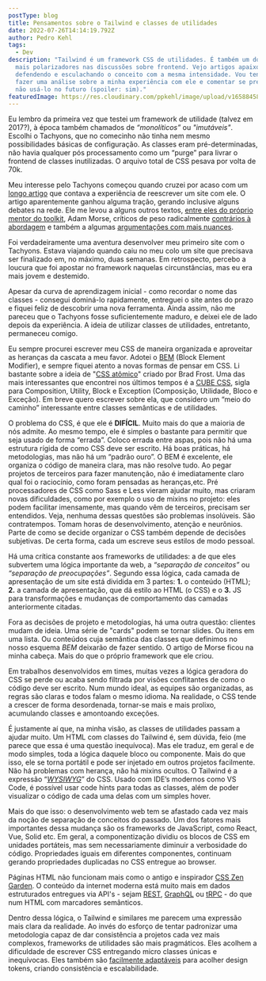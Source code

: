 ```yaml
---
postType: blog
title: Pensamentos sobre o Tailwind e classes de utilidades
date: 2022-07-26T14:14:19.792Z
author: Pedro Kehl
tags:
  - Dev
description: "Tailwind é um framework CSS de utilidades. É também um dos temas
  mais polarizadores nas discussões sobre frontend. Vejo artigos apaixonados
  defendendo e esculachando o conceito com a mesma intensidade. Vou tentar aqui
  fazer uma análise sobre a minha experiência com ele e comentar se pretendo ou
  não usá-lo no futuro (spoiler: sim)."
featuredImage: https://res.cloudinary.com/ppkehl/image/upload/v1658845856/blog/tailwind_uvkxhj.png
---
```

Eu lembro da primeira vez que testei um framework de utilidade (talvez em 2017?), à época também chamados de *“monolíticos”* ou *"imutáveis"*. Escolhi o Tachyons, que no comecinho não tinha nem mesmo possibilidades básicas de configuração. As classes eram pré-determinadas, não havia qualquer pós processamento como um “purge” para livrar o frontend de classes inutilizadas. O arquivo total de CSS pesava por volta de 70k. 

Meu interesse pelo Tachyons começou quando cruzei por acaso com um [longo artigo](https://hackernoon.com/full-re-write-with-tachyons-and-functional-css-a-case-study-part-1-635ccb5fb00b) que contava a experiência de reescrever um site com ele. O artigo aparentemente ganhou alguma tração, gerando inclusive alguns debates na rede. Ele me levou a alguns outros textos, [entre eles do próprio mentor do toolkit](http://mrmrs.github.io/writing/scalable-css/), Adam Morse, críticos de peso radicalmente [contrários à abordagem](https://www.zeldman.com/2017/01/03/kiss-my-classname/) e também a algumas [argumentações com mais nuances](https://johnpolacek.medium.com/kiss-my-classname-a-counterpoint-3ca41f0aed1a).

Foi verdadeiramente uma aventura desenvolver meu primeiro site com o Tachyons. Estava viajando quando caiu no meu colo um site que precisava ser finalizado em, no máximo, duas semanas. Em retrospecto, percebo a loucura que foi apostar no framework naquelas circunstâncias, mas eu era mais jovem e destemido.

Apesar da curva de aprendizagem inicial - como recordar o nome das classes - consegui dominá-lo rapidamente, entreguei o site antes do prazo e fiquei feliz de descobrir uma nova ferramenta. Ainda assim, não me pareceu que o Tachyons fosse suficientemente maduro, e deixei ele de lado depois da experiência. A ideia de utilizar classes de utilidades, entretanto, permaneceu comigo.

Eu sempre procurei escrever meu CSS de maneira organizada e aproveitar as heranças da cascata a meu favor. Adotei o [BEM](http://getbem.com/introduction/) (Block Element Modifier), e sempre fiquei atento a novas formas de pensar em CSS. Li bastante sobre a ideia de "[CSS atômico](https://atomicdesign.bradfrost.com/)" criado por Brad Frost. Uma das mais interessantes que encontrei nos últimos tempos é a [CUBE CSS](https://cube.fyi/), sigla para Composition, Utility, Block e Exception (Composição, Utilidade, Bloco e Exceção). Em breve quero escrever sobre ela, que considero um “meio do caminho” interessante entre classes semânticas e de utilidades.

O problema do CSS, é que ele é **DIFÍCIL**. Muito mais do que a maioria de nós admite. Ao mesmo tempo, ele é simples o bastante para permitir que seja usado de forma “errada”. Coloco errada entre aspas, pois não há uma estrutura rígida de como CSS deve ser escrito. Há boas práticas, há metodologias, mas não há um “padrão ouro”. O BEM é excelente, ele organiza o código de maneira clara, mas não resolve tudo. Ao pegar projetos de terceiros para fazer manutenção, não é imediatamente claro qual foi o raciocínio, como foram pensadas as heranças,etc. Pré processadores de CSS como Sass e Less vieram ajudar muito, mas criaram novas dificuldades, como por exemplo o uso de mixins no projeto: eles podem facilitar imensamente, mas quando vêm de terceiros, precisam ser entendidos. Veja, nenhuma dessas questões são problemas insolúveis. São contratempos. Tomam horas de desenvolvimento, atenção e neurônios. Parte de como se decide organizar o CSS também depende de decisões subjetivas. De certa forma, cada um escreve seus estilos de modo pessoal.

Há uma crítica constante aos frameworks de utilidades: a de que eles subvertem uma lógica importante da web, a *“separação de conceitos”* ou *“separação de preocupações”*. Segundo essa lógica, cada camada de apresentação de um site está dividida em 3 partes: **1.** o conteúdo (HTML);  **2.** a camada de apresentação, que dá estilo ao HTML (o CSS) e o **3.** JS para transformações e mudanças de comportamento das camadas anteriormente citadas.

Fora as decisões de projeto e metodologias, há uma outra questão: clientes mudam de ideia. Uma série de "cards" podem se tornar slides. Ou itens em uma lista. Ou conteúdos cuja semântica das classes que definimos no nosso esquema *BEM* deixarão de fazer sentido. O artigo de Morse ficou na minha cabeça. Mais do que o próprio framework que ele criou. 

Em trabalhos desenvolvidos em times, muitas vezes a lógica geradora do CSS se perde ou acaba sendo filtrada por visões conflitantes de como o código deve ser escrito. Num mundo ideal, as equipes são organizadas, as regras são claras e todos falam o mesmo idioma. Na realidade, o CSS tende a crescer de forma desordenada, tornar-se mais e mais prolixo, acumulando classes e amontoando exceções.

É justamente aí que, na minha visão, as classes de utilidades passam a ajudar muito. Um HTML com classes do Tailwind é, sem dúvida, feio (me parece que essa é uma questão inequívoca). Mas ele traduz, em geral e de modo simples, toda a lógica daquele bloco ou componente. Mais do que isso, ele se torna portátil e pode ser injetado em outros projetos facilmente. Não há problemas com herança, não há mixins ocultos. O Tailwind é a expressão “*[WYSIWYG](https://pt.wikipedia.org/wiki/WYSIWYG)*” do CSS. Usado com IDE’s modernos como VS Code, é possível usar code hints para todas as classes, além de poder visualizar o código de cada uma delas com um simples hover. 

Mais do que isso: o desenvolvimento web tem se afastado cada vez mais da noção de separação de conceitos do passado. Um dos fatores mais importantes dessa mudança são os frameworks de JavaScript, como React, Vue, Solid etc. Em geral, a componentização dividiu os blocos de CSS em unidades portáteis, mas sem necessariamente diminuir a verbosidade do código. Propriedades iguais em diferentes componentes, continuam gerando propriedades duplicadas no CSS entregue ao browser.

Páginas HTML não funcionam mais como o antigo e inspirador [CSS Zen Garden](http://www.csszengarden.com/). O conteúdo da internet moderna está muito mais em dados estruturados entregues via API's - sejam [REST](https://developer.mozilla.org/pt-BR/docs/Glossary/REST), [GraphQL](https://graphql.org/) ou [tRPC](https://trpc.io/) - do que num HTML com marcadores semânticos.

Dentro dessa lógica, o Tailwind e similares me parecem uma expressão mais clara da realidade. Ao invés do esforço de tentar padronizar uma metodologia capaz de dar consistência a projetos cada vez mais complexos, frameworks de utilidades são mais pragmáticos. Eles acolhem a dificuldade de escrever CSS entregando micro classes únicas e inequívocas. Eles também são [facilmente adaptáveis](https://www.michaelmang.dev/blog/integrating-design-tokens-with-tailwind) para acolher design tokens, criando consistência e escalabilidade.